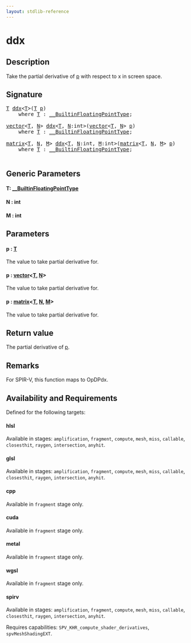 ```yaml
---
layout: stdlib-reference
---
```


# ddx

## Description

Take the partial derivative of <span class='code'><a href="ddx.html#decl-p" class="code_param">p</a></span> with respect to x in screen space.



## Signature 

<pre>
<a href="ddx.html#typeparam-T" class="code_type">T</a> <a href="ddx.html">ddx</a>&lt;<a href="ddx.html#typeparam-T" class="code_type">T</a>&gt;(<a href="ddx.html#typeparam-T" class="code_type">T</a> <a href="ddx.html#decl-p" class="code_param">p</a>)
    <span class='code_keyword'>where</span> <a href="ddx.html#typeparam-T" class="code_type">T</a> : <a href="index.html" class="code_type">__BuiltinFloatingPointType</a>;

<a href="index.html" class="code_type">vector</a>&lt;<a href="ddx.html#typeparam-T" class="code_type">T</a>, <a href="ddx.html#decl-N" class="code_var">N</a>&gt; <a href="ddx.html">ddx</a>&lt;<a href="ddx.html#typeparam-T" class="code_type">T</a>, <a href="ddx.html#decl-N" class="code_var">N</a>:<span class="code_keyword">int</span>&gt;(<a href="index.html" class="code_type">vector</a>&lt;<a href="ddx.html#typeparam-T" class="code_type">T</a>, <a href="ddx.html#decl-N" class="code_var">N</a>&gt; <a href="ddx.html#decl-p" class="code_param">p</a>)
    <span class='code_keyword'>where</span> <a href="ddx.html#typeparam-T" class="code_type">T</a> : <a href="index.html" class="code_type">__BuiltinFloatingPointType</a>;

<a href="index.html" class="code_type">matrix</a>&lt;<a href="ddx.html#typeparam-T" class="code_type">T</a>, <a href="ddx.html#decl-N" class="code_var">N</a>, <a href="ddx.html#decl-M" class="code_var">M</a>&gt; <a href="ddx.html">ddx</a>&lt;<a href="ddx.html#typeparam-T" class="code_type">T</a>, <a href="ddx.html#decl-N" class="code_var">N</a>:<span class="code_keyword">int</span>, <a href="ddx.html#decl-M" class="code_var">M</a>:<span class="code_keyword">int</span>&gt;(<a href="index.html" class="code_type">matrix</a>&lt;<a href="ddx.html#typeparam-T" class="code_type">T</a>, <a href="ddx.html#decl-N" class="code_var">N</a>, <a href="ddx.html#decl-M" class="code_var">M</a>&gt; <a href="ddx.html#decl-p" class="code_param">p</a>)
    <span class='code_keyword'>where</span> <a href="ddx.html#typeparam-T" class="code_type">T</a> : <a href="index.html" class="code_type">__BuiltinFloatingPointType</a>;

</pre>

## Generic Parameters

####  <a id="typeparam-T"></a>T: [\_\_BuiltinFloatingPointType](../interfaces/0_builtinfloatingpointtype-029hm/index)
####  <a id="decl-N"></a>N  : int
####  <a id="decl-M"></a>M  : int

## Parameters

####  <a id="decl-p"></a>p  : [T](ddx#typeparam-T)
The value to take partial derivative for.

####  <a id="decl-p"></a>p  : [vector](../types/vector/index)\<[T](../types/vector/index#typeparam-T), [N](../types/vector/index#decl-N)\>
The value to take partial derivative for.

####  <a id="decl-p"></a>p  : [matrix](../types/matrix/index)\<[T](../types/matrix/t-0), [N](../types/matrix/index#decl-N), [M](../types/matrix/index#decl-M)\>
The value to take partial derivative for.


## Return value
The partial derivative of <span class='code'><a href="ddx.html#decl-p" class="code_param">p</a></span>.

## Remarks
For SPIR-V, this function maps to <span class='code'>OpDPdx</span>.


## Availability and Requirements

Defined for the following targets:

#### hlsl
Available in stages: `amplification`, `fragment`, `compute`, `mesh`, `miss`, `callable`, `closesthit`, `raygen`, `intersection`, `anyhit`.

#### glsl
Available in stages: `amplification`, `fragment`, `compute`, `mesh`, `miss`, `callable`, `closesthit`, `raygen`, `intersection`, `anyhit`.

#### cpp
Available in `fragment` stage only.

#### cuda
Available in `fragment` stage only.

#### metal
Available in `fragment` stage only.

#### wgsl
Available in `fragment` stage only.

#### spirv
Available in stages: `amplification`, `fragment`, `compute`, `mesh`, `miss`, `callable`, `closesthit`, `raygen`, `intersection`, `anyhit`.

Requires capabilities: `SPV_KHR_compute_shader_derivatives`, `spvMeshShadingEXT`.


